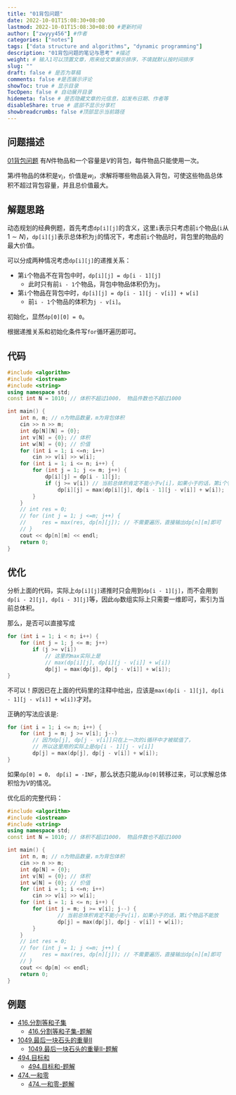 ```yaml
---
title: "01背包问题"
date: 2022-10-01T15:08:30+08:00
lastmod: 2022-10-01T15:08:30+08:00 #更新时间
author: ["zwyyy456"] #作者
categories: ["notes"]
tags: ["data structure and algorithms", "dynamic programming"]
description: "01背包问题的笔记与思考" #描述
weight: # 输入1可以顶置文章，用来给文章展示排序，不填就默认按时间排序
slug: ""
draft: false # 是否为草稿
comments: false #是否展示评论
showToc: true # 显示目录
TocOpen: false # 自动展开目录
hidemeta: false # 是否隐藏文章的元信息，如发布日期、作者等
disableShare: true # 底部不显示分享栏
showbreadcrumbs: false #顶部显示当前路径
---
```

## 问题描述
[01背包问题](https://www.acwing.com/problem/content/2/)
有$N$件物品和一个容量是$V$的背包，每件物品只能使用一次。

第$i$件物品的体积是$v_i$，价值是$w_i$，求解将哪些物品装入背包，可使这些物品总体积不超过背包容量，并且总价值最大。

## 解题思路
动态规划的经典例题，首先考虑`dp[i][j]`的含义，这里`i`表示只考虑前`i`个物品(`i`从$1\sim N$)，`dp[i][j]`表示总体积为`j`的情况下，考虑前`i`个物品时，背包里的物品的最大价值。

可以分成两种情况考虑`dp[i][j]`的递推关系：
- 第`i`个物品不在背包中时，`dp[i][j] = dp[i - 1][j]`
    - 此时只有前`i - 1`个物品，背包中物品体积仍为`j`。
- 第`i`个物品在背包中时，`dp[i][j] = dp[i - 1][j - v[i]] + w[i]`
    - 前`i - 1`个物品的体积为`j - v[i]`。

初始化，显然`dp[0][0] = 0`。

根据递推关系和初始化条件写`for`循环遍历即可。

## 代码
```cpp
#include <algorithm>
#include <iostream>
#include <string>
using namespace std;
const int N = 1010; // 体积不超过1000， 物品件数也不超过1000

int main() {
    int n, m; // n为物品数量，m为背包体积
    cin >> n >> m;
    int dp[N][N] = {0};
    int v[N] = {0}; // 体积
    int w[N] = {0}; // 价值
    for (int i = 1; i <=n; i++)
        cin >> v[i] >> w[i];
    for (int i = 1; i <= n; i++) {
        for (int j = 1; j <= m; j++) {
            dp[i][j] = dp[i - 1][j];
            if (j >= v[i]) // 当前总体积肯定不能小于v[i]，如果小于的话，第i个物品不能放
                dp[i][j] = max(dp[i][j], dp[i - 1][j - v[i]] + w[i]);
        }
    }
    // int res = 0;
    // for (int j = 1; j <=m; j++) {
    //     res = max(res, dp[n][j]); // 不需要遍历，直接输出dp[n][m]即可
    // }
    cout << dp[n][m] << endl;
    return 0;
}
```

## 优化
分析上面的代码，实际上`dp[i][j]`递推时只会用到`dp[i - 1][j]`，而不会用到`dp[i - 2][j], dp[i - 3][j]`等，因此`dp`数组实际上只需要一维即可，索引为当前总体积。

那么，是否可以直接写成
```cpp
for (int i = 1; i < n; i++) {
    for (int j = 1; j <= m; j++)
        if (j >= v[i])
            // 这里的max实际上是
            // max(dp[i][j], dp[i][j - v[i]] + w[i])
            dp[j] = max(dp[j], dp[j - v[i]] + w[i]);  
}
```

不可以！原因已在上面的代码里的注释中给出，应该是`max(dp[i - 1][j], dp[i - 1][j - v[i]] + w[i])`才对。

正确的写法应该是:
```cpp
for (int i = 1; i <= n; i++) {
    for (int j = m; j >= v[i]; j--)
        // 因为dp[j], dp[j - v[i]]只在上一次的i循环中才被赋值了，
        // 所以这里用的实际上是dp[i - 1][j - v[i]]
        dp[j] = max(dp[j], dp[j - v[i]] + w[i]); 
}
```

如果`dp[0] = 0， dp[i] = -INF`，那么状态只能从`dp[0]`转移过来，可以求解总体积恰为$V$的情况。

优化后的完整代码：
```cpp
#include <algorithm>
#include <iostream>
#include <string>
using namespace std;
const int N = 1010; // 体积不超过1000， 物品件数也不超过1000

int main() {
    int n, m; // n为物品数量，m为背包体积
    cin >> n >> m;
    int dp[N] = {0};
    int v[N] = {0}; // 体积
    int w[N] = {0}; // 价值
    for (int i = 1; i <=n; i++)
        cin >> v[i] >> w[i];
    for (int i = 1; i <= n; i++) {
        for (int j = m; j >= v[i]; j--) {
                // 当前总体积肯定不能小于v[i]，如果小于的话，第i个物品不能放
                dp[j] = max(dp[j], dp[j - v[i]] + w[i]);
        }
    }
    // int res = 0;
    // for (int j = 1; j <=m; j++) {
    //     res = max(res, dp[n][j]); // 不需要遍历，直接输出dp[n][m]即可
    // }
    cout << dp[m] << endl;
    return 0;
}
```

## 例题
- [416.分割等和子集](https://leetcode.cn/problems/partition-equal-subset-sum/)
    - [416.分割等和子集-题解](https://zwyyy456.vercel.app/zh/posts/tech/416.partition-equal-subset-sum)
- [1049.最后一块石头的重量II](https://leetcode.cn/problems/last-stone-weight-ii/)
    - [1049.最后一块石头的重量II-题解](https://zwyyy456.vercel.app/zh/posts/tech/1049.last-stone-weight-ii/)
- [494.目标和](https://leetcode.cn/problems/target-sum/)
    - [494.目标和-题解](https://zwyyy456.vercel.app/zh/posts/tech/494.target-sum/)
- [474.一和零](https://leetcode.cn/problems/ones-and-zeroes/)
    - [474.一和零-题解](https://zwyyy456.vercel.app/zh/posts/tech/474.ones-and-zeroes/)
